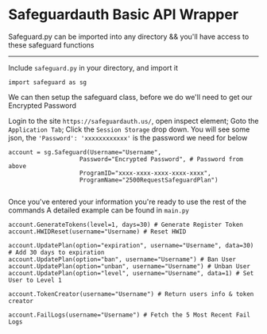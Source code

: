 # Safeguardauth Basic API Wrapper

Safeguard.py can be imported into any directory
 && you'll have access to these safeguard functions
_______________________________________________________
Include `safeguard.py` in your directory, and import it
```
import safeguard as sg
```
We can then setup the safeguard class, before we do we'll need to get our Encrypted Password

Login to the site `https://safeguardauth.us/`, open inspect element; Goto the `Application Tab`; Click the `Session Storage` drop down.
You will see some json, the `'Password': 'xxxxxxxxxxxx'` is the password we need for below
```
account = sg.Safeguard(Username="Username", 
                    Password="Encrypted Password", # Password from above
                    ProgramID="xxxx-xxxx-xxxx-xxxx-xxxx", 
                    ProgramName="2500RequestSafeguardPlan")
                    
```
Once you've entered your information you're ready to use the rest of the commands
A detailed example can be found in `main.py`
```
account.GenerateTokens(level=1, days=30) # Generate Register Token
account.HWIDReset(username="Username) # Reset HWID

account.UpdatePlan(option="expiration", username="Username", data=30) # Add 30 days to expiration
account.UpdatePlan(option="ban", username="Username") # Ban User
account.UpdatePlan(option="unban", username="Username") # Unban User
account.UpdatePlan(option="level", username="Username", data=1) # Set User to Level 1

account.TokenCreator(username="Username") # Return users info & token creator

account.FailLogs(username="Username") # Fetch the 5 Most Recent Fail Logs
```
